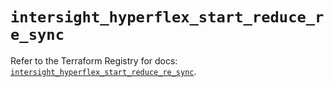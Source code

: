 # `intersight_hyperflex_start_reduce_re_sync`

Refer to the Terraform Registry for docs: [`intersight_hyperflex_start_reduce_re_sync`](https://registry.terraform.io/providers/ciscodevnet/intersight/1.0.71/docs/resources/hyperflex_start_reduce_re_sync).
